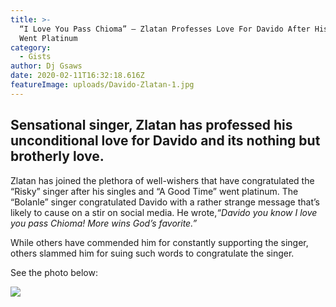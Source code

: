 ```yaml
---
title: >-
  “I Love You Pass Chioma” – Zlatan Professes Love For Davido After His Singles
  Went Platinum
category:
  - Gists
author: Dj Gsaws
date: 2020-02-11T16:32:18.616Z
featureImage: uploads/Davido-Zlatan-1.jpg
---
```

## **Sensational singer, Zlatan has professed his unconditional love for Davido and its nothing but brotherly love.**

Zlatan has joined the plethora of well-wishers that have congratulated the “Risky” singer after his singles and “A Good Time” went platinum. The “Bolanle” singer congratulated Davido with a rather strange message that’s likely to cause on a stir on social media. He wrote,*“Davido you know I love you pass Chioma! More wins God’s favorite.”*

While others have commended him for constantly supporting the singer, others slammed him for suing such words to congratulate the singer.

See the photo below:

![](https://tooxclusive.com/wp-content/uploads/2020/02/davido-zlatan.jpg)
